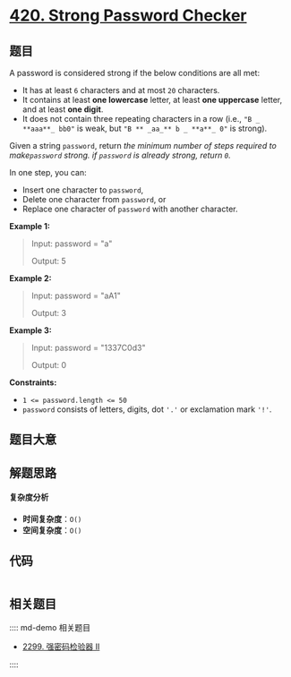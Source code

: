 # [420. Strong Password Checker](https://leetcode.com/problems/strong-password-checker/)

## 题目

A password is considered strong if the below conditions are all met:

- It has at least `6` characters and at most `20` characters.
- It contains at least **one lowercase** letter, at least **one uppercase** letter, and at least **one digit**.
- It does not contain three repeating characters in a row (i.e., `"B _ **aaa**_ bb0"` is weak, but `"B ** _aa_** b _ **a**_ 0"` is strong).

Given a string `password`, return _the minimum number of steps required to
make`password` strong. if `password` is already strong, return `0`._

In one step, you can:

- Insert one character to `password`,
- Delete one character from `password`, or
- Replace one character of `password` with another character.

**Example 1:**

> Input: password = "a"
>
> Output: 5

**Example 2:**

> Input: password = "aA1"
>
> Output: 3

**Example 3:**

> Input: password = "1337C0d3"
>
> Output: 0

**Constraints:**

- `1 <= password.length <= 50`
- `password` consists of letters, digits, dot `'.'` or exclamation mark `'!'`.

## 题目大意

## 解题思路

#### 复杂度分析

- **时间复杂度**：`O()`
- **空间复杂度**：`O()`

## 代码

```javascript

```

## 相关题目

:::: md-demo 相关题目

- [2299. 强密码检验器 II](https://leetcode.com/problems/strong-password-checker-ii)

::::
